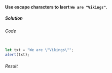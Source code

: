 #### Use escape characters to laert `We are "Vikings"`.

<h5>Solution</h5>

###### Code

```JavaScript

let txt = "We are \"Vikings\"";
alert(txt);

```

###### Result